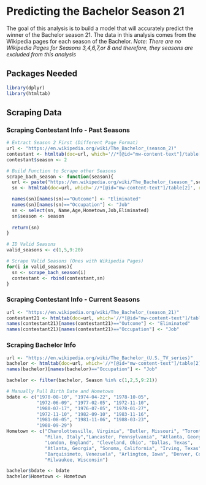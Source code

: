 Predicting the Bachelor Season 21
================

The goal of this analysis is to build a model that will accurately predict the winner of the Bachelor season 21. The data in this analysis comes from the Wikipedia pages for each season of the Bachelor.
*Note: There are no Wikipedia Pages for Seasons 3,4,6,7,or 8 and therefore, they seasons are excluded from this analysis*

Packages Needed
---------------

``` r
library(dplyr)
library(htmltab)
```

Scraping Data
-------------

### Scraping Contestant Info - Past Seasons

``` r
# Extract Season 2 First (Different Page Format)
url <- "https://en.wikipedia.org/wiki/The_Bachelor_(season_2)"
contestant <- htmltab(doc=url, which='//*[@id="mw-content-text"]/table[3]')
contestant$season <- 2

# Build Function to Scrape other Seasons
scrape_bach_season <- function(season){
  url <- paste("https://en.wikipedia.org/wiki/The_Bachelor_(season_",season,")",sep="")
  sn <- htmltab(doc=url, which='//*[@id="mw-content-text"]/table[2]', rm_nodata_cols = F)

  names(sn)[names(sn)=="Outcome"] <- "Eliminated"
  names(sn)[names(sn)=="Occupation"] <- "Job"
  sn <- select(sn, Name,Age,Hometown,Job,Eliminated)
  sn$season <- season
  
  return(sn)
}

# ID Valid Seasons
valid_seasons <- c(1,5,9:20)

# Scrape Valid Seasons (Ones with Wikipedia Pages)
for(i in valid_seasons){
  sn <- scrape_bach_season(i)
  contestant <- rbind(contestant,sn)
}
```

### Scraping Contestant Info - Current Seasons

``` r
url <- "https://en.wikipedia.org/wiki/The_Bachelor_(season_21)"
contestant21 <- htmltab(doc=url, which='//*[@id="mw-content-text"]/table[2]')
names(contestant21)[names(contestant21)=="Outcome"] <- "Eliminated"
names(contestant21)[names(contestant21)=="Occupation"] <- "Job"
```

### Scraping Bachelor Info

``` r
url <- "https://en.wikipedia.org/wiki/The_Bachelor_(U.S._TV_series)"
bachelor <- htmltab(doc=url, which='//*[@id="mw-content-text"]/table[2]')
names(bachelor)[names(bachelor)=="Occupation"] <- "Job"

bachelor <- filter(bachelor, Season %in% c(1,2,5,9:21))

# Manually Pull Birth Date and Hometown
bdate <- c("1970-08-10", "1974-04-22", "1978-10-05",
           "1972-06-09", "1977-02-05", "1972-11-10",
           "1980-07-17", "1976-07-05", "1978-01-27",
           "1972-11-10", "1982-09-10", "1983-11-16",
           "1981-08-05", "1981-11-06", "1988-03-23",
           "1980-09-29")
Hometown <- c("Charolottesville, Virginia", "Butler, Missouri", "Toronto, Ontario",
              "Milan, Italy","Lancaster, Pennsylvania", "Atlanta, Georgia",
              "London, England", "Cleveland, Ohio", "Dallas, Texas",
              "Atlanta, Georgia", "Sonoma, California", "Irving, Texas",
              "Barquisimeto, Venezuela", "Arlington, Iowa", "Denver, Colorado",
              "Milwaukee, Wisconsin")

bachelor$bdate <- bdate
bachelor$Hometown <- Hometown
```
